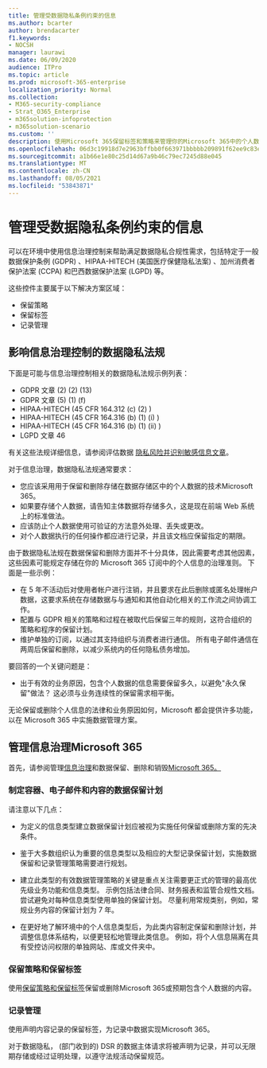```yaml
---
title: 管理受数据隐私条例约束的信息
ms.author: bcarter
author: brendacarter
f1.keywords:
- NOCSH
manager: laurawi
ms.date: 06/09/2020
audience: ITPro
ms.topic: article
ms.prod: microsoft-365-enterprise
localization_priority: Normal
ms.collection:
- M365-security-compliance
- Strat_O365_Enterprise
- m365solution-infoprotection
- m365solution-scenario
ms.custom: ''
description: 使用Microsoft 365保留标签和策略来管理你的Microsoft 365中的个人数据。
ms.openlocfilehash: 06d3c19918d7e2963bffbb0f663971bbbbb209891f62ee9c83ebcc59b74e16d1
ms.sourcegitcommit: a1b66e1e80c25d14d67a9b46c79ec7245d88e045
ms.translationtype: MT
ms.contentlocale: zh-CN
ms.lasthandoff: 08/05/2021
ms.locfileid: "53843871"
---
```

# <a name="govern-information-subject-to-data-privacy-regulation"></a>管理受数据隐私条例约束的信息

可以在环境中使用信息治理控制来帮助满足数据隐私合规性需求，包括特定于一般数据保护条例 (GDPR) 、HIPAA-HITECH (美国医疗保健隐私法案) 、加州消费者保护法案 (CCPA) 和巴西数据保护法案 (LGPD) 等。 

这些控件主要属于以下解决方案区域：

- 保留策略
- 保留标签
- 记录管理

## <a name="data-privacy-regulations-impacting-information-governance-controls"></a>影响信息治理控制的数据隐私法规

下面是可能与信息治理控制相关的数据隐私法规示例列表：

- GDPR 文章 (2)  (2)  (13) 
- GDPR 文章 (5)  (1)  (f) 
- HIPAA-HITECH (45 CFR 164.312 (c)  (2) ) 
- HIPAA-HITECH (45 CFR 164.316 (b)  (1)  (i) ) 
- HIPAA-HITECH (45 CFR 164.316 (b)  (1)  (ii) ) 
- LGPD 文章 46

有关这些法规详细信息，请参阅评估数据 [隐私风险并识别敏感信息文章](information-protection-deploy-assess.md)。

对于信息治理，数据隐私法规通常要求：

- 您应该采用用于保留和删除存储在数据存储区中的个人数据的技术Microsoft 365。
- 如果要存储个人数据，请告知主体数据将存储多久，这是现在前端 Web 系统上的标准做法。
- 应该防止个人数据使用可验证的方法意外处理、丢失或更改。
- 对个人数据执行的任何操作都应进行记录，并且该文档应保留指定的期限。

由于数据隐私法规在数据保留和删除方面并不十分具体，因此需要考虑其他因素，这些因素可能规定存储在你的 Microsoft 365 订阅中的个人信息的治理准则。 下面是一些示例：

- 在 5 年不活动后对使用者帐户进行注销，并且要求在此后删除或匿名处理帐户数据，这要求系统在存储数据与与通知和其他自动化相关的工作流之间协调工作。
- 配置与 GDPR 相关的策略和过程在被取代后保留三年的规则，这符合组织的策略和程序的保留计划。
- 维护单独的订阅，以通过其支持组织与消费者进行通信。 所有电子邮件通信在两周后保留和删除，以减少系统内的任何隐私债务增加。

要回答的一个关键问题是： 

- 出于有效的业务原因，包含个人数据的信息需要保留多久，以避免"永久保留"做法？ 这必须与业务连续性的保留需求相平衡。

无论保留或删除个人信息的法律和业务原因如何，Microsoft 都会提供许多功能，以在 Microsoft 365 中实施数据管理方案。

## <a name="managing-information-governance-in-microsoft-365"></a>管理信息治理Microsoft 365

首先，请参阅管理[信息治理](../compliance/manage-information-governance.md)和数据保留、删除和销毁[Microsoft 365。](/office365/Enterprise/office-365-data-retention-deletion-and-destruction-overview)

### <a name="develop-data-retention-schedules-for-containers-email-and-content"></a>制定容器、电子邮件和内容的数据保留计划

请注意以下几点：

- 为定义的信息类型建立数据保留计划应被视为实施任何保留或删除方案的先决条件。

- 鉴于大多数组织认为重要的信息类型以及相应的大型记录保留计划，实施数据保留和记录管理策略需要进行规划。 

- 建立此类型的有效数据管理策略的关键是重点关注需要更正式的管理的最高优先级业务功能和信息类型。 示例包括法律合同、财务报表和监管合规性文档。 尝试避免对每种信息类型使用单独的保留计划。 尽量利用常规类别，例如，常规业务内容的保留计划为 7 年。

- 在更好地了解环境中的个人信息类型后，为此类内容制定保留和删除计划，并调整信息体系结构，以便更轻松地管理此类信息。 例如，将个人信息隔离在具有受控访问权限的单独网站、库或文件夹中。

### <a name="retention-policies-and-retention-labels"></a>保留策略和保留标签

使用[保留策略和保留标签](../compliance/retention.md)保留或删除Microsoft 365或预期包含个人数据的内容。

### <a name="records-management"></a>记录管理

使用声明内容记录的保留标签，为记录中数据[](../compliance/records-management.md)实现Microsoft 365。

对于数据隐私， (部门收到的) DSR 的数据主体请求将被声明为记录，并可以无限期存储或经过证明处理，以遵守法规活动保留规范。